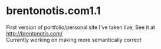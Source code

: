 # brentonotis.com1.1
First version of portfolio/personal site I've taken live; See it at http://brentonotis.com/ <br>
Currently working on making more semantically correct
